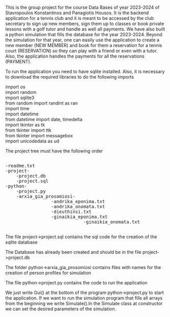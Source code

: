 This is the group project for the course Data Bases of year 2023-2024 of Stavropoulos Konstantinos and Panagiotis Housos.
It is the backend application for a tennis club and it is meant to be accessed by the club secretary to sign up new members,
sign them up to classes or book private lessons with a golf tutor and handle as well all payments. We have also built a python simulation that fills
the database for the year 2023-2024. Beyond the simulation for that year, one can easily use the application to create a new member (NEW MEMBER)
and book for them a reservation for a tennis court (RESERVATION) so they can play with a friend or even with a tutor. Also, the application handles
the payments for all the reservations (PAYMENT).

To run the application you need to have sqlite installed. Also, it is necessary to download the required libraries to do the following imports

import os</br>
import random</br>
import sqlite3</br>
from random import randint as ran</br>
import time</br>
import datetime</br>
from datetime import date, timedelta</br>
import tkinter as tk</br>
from tkinter import ttk</br>
from tkinter import messagebox</br>
import unicodedata as ud</br>

The project tree must have the following order


<pre>

-readme.txt
-project-
	-project.db
	-project.sql
-python-
	-project.py
	-arxia_gia_prosomiosi-
			     -andrika_eponima.txt
			     -andrika_onomata.txt
			     -dieuthinsi.txt
			     -ginaikia_eponima.txt
                             -ginaikia_onomata.txt

</pre>
The file project->project.sql contains the sql code for the creation of the sqlite database

The Database has already been created and should be in the file
project->project.db

The folder python->arxia_gia_prosomiosi contains files with names for the creation of person profiles for simulation

The file python->project.py contains the code to run the application

We just write Gui() at the bottom of the program python->project.py
to start the application. If we want to run the simulation program that
fills all arrays from the beginning we write Simulate().In the Simulate class at
constructor we can set the desired parameters of the simulation.


